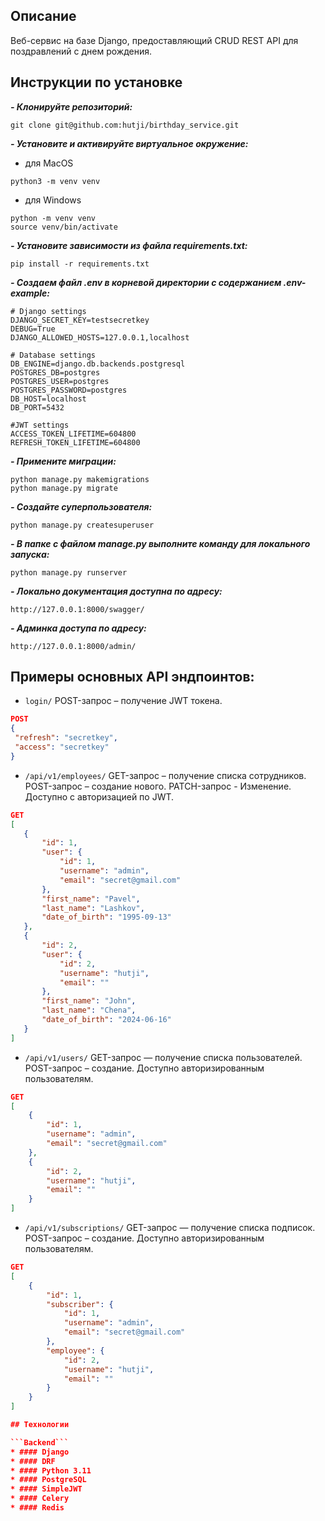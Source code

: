 ## Описание
Веб-сервис на базе Django, предоставляющий CRUD REST API
для поздравлений с днем рождения.

## Инструкции по установке
***- Клонируйте репозиторий:***
```
git clone git@github.com:hutji/birthday_service.git
```

***- Установите и активируйте виртуальное окружение:***
- для MacOS
```
python3 -m venv venv
```
- для Windows
```
python -m venv venv
source venv/bin/activate
```
 
***- Установите зависимости из файла requirements.txt:***
```
pip install -r requirements.txt
```

***- Создаем файл .env в корневой директории с содержанием .env-example:***
```
# Django settings
DJANGO_SECRET_KEY=testsecretkey
DEBUG=True
DJANGO_ALLOWED_HOSTS=127.0.0.1,localhost

# Database settings
DB_ENGINE=django.db.backends.postgresql
POSTGRES_DB=postgres
POSTGRES_USER=postgres
POSTGRES_PASSWORD=postgres
DB_HOST=localhost
DB_PORT=5432

#JWT settings
ACCESS_TOKEN_LIFETIME=604800
REFRESH_TOKEN_LIFETIME=604800
```

***- Примените миграции:***
```
python manage.py makemigrations
python manage.py migrate
```
***- Создайте суперпользователя:***
```
python manage.py createsuperuser
```
***- В папке с файлом manage.py выполните команду для локального запуска:***
```
python manage.py runserver
```
***- Локально документация доступна по адресу:***
```
http://127.0.0.1:8000/swagger/
```
***- Админка доступа по адресу:***
```
http://127.0.0.1:8000/admin/
```

## Примеры основных API эндпоинтов:
* ```login/```  POST-запрос – получение JWT токена.
 ``` json
POST
{
  "refresh": "secretkey",
  "access": "secretkey"
}
```
* ```/api/v1/employees/```  GET-запрос – получение списка сотрудников. POST-запрос – создание нового. PATCH-запрос - Изменение. Доступно с авторизацией по JWT.
 ``` json
GET
[
    {
        "id": 1,
        "user": {
            "id": 1,
            "username": "admin",
            "email": "secret@gmail.com"
        },
        "first_name": "Pavel",
        "last_name": "Lashkov",
        "date_of_birth": "1995-09-13"
    },
    {
        "id": 2,
        "user": {
            "id": 2,
            "username": "hutji",
            "email": ""
        },
        "first_name": "John",
        "last_name": "Chena",
        "date_of_birth": "2024-06-16"
    }
]


```

* ```/api/v1/users/``` GET-запрос — получение списка пользователей. POST-запрос – создание. Доступно авторизированным пользователям.
```json
GET
[
    {
        "id": 1,
        "username": "admin",
        "email": "secret@gmail.com"
    },
    {
        "id": 2,
        "username": "hutji",
        "email": ""
    }
]

```

* ```/api/v1/subscriptions/``` GET-запрос — получение списка подписок. POST-запрос – создание. Доступно авторизированным пользователям.
```json
GET
[
    {
        "id": 1,
        "subscriber": {
            "id": 1,
            "username": "admin",
            "email": "secret@gmail.com"
        },
        "employee": {
            "id": 2,
            "username": "hutji",
            "email": ""
        }
    }
]

## Технологии

```Backend```
* #### Django
* #### DRF
* #### Python 3.11
* #### PostgreSQL
* #### SimpleJWT
* #### Celery
* #### Redis
